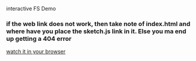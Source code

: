 
interactive FS Demo
### if the web link does not work, then take note of index.html and where have you place the sketch.js link in it. Else you ma end up getting a 404 error

[watch it in your browser](https://anandkhandekar.github.io/Fourier-Series-Animmation/)
